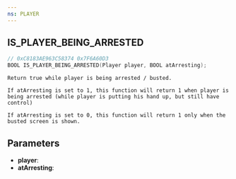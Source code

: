 ```yaml
---
ns: PLAYER
---
```

## IS_PLAYER_BEING_ARRESTED

```c
// 0xC8183AE963C58374 0x7F6A60D3
BOOL IS_PLAYER_BEING_ARRESTED(Player player, BOOL atArresting);
```

```
Return true while player is being arrested / busted.

If atArresting is set to 1, this function will return 1 when player is being arrested (while player is putting his hand up, but still have control)

If atArresting is set to 0, this function will return 1 only when the busted screen is shown.
```

## Parameters
* **player**:
* **atArresting**:
